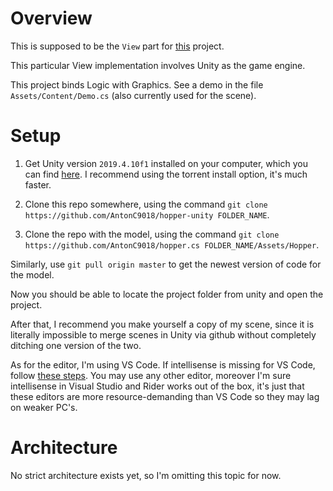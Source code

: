 # Overview

This is supposed to be the `View` part for [this](https://github.com/AntonC9018/hopper.cs) project.

This particular View implementation involves Unity as the game engine.

This project binds Logic with Graphics. See a demo in the file `Assets/Content/Demo.cs` (also currently used for the scene).

# Setup

1. Get Unity version `2019.4.10f1` installed on your computer, which you can find [here](https://unity3d.com/unity/qa/lts-releases). I recommend using the torrent install option, it's much faster.

2. Clone this repo somewhere, using the command `git clone https://github.com/AntonC9018/hopper-unity FOLDER_NAME`.

3. Clone the repo with the model, using the command `git clone https://github.com/AntonC9018/hopper.cs FOLDER_NAME/Assets/Hopper`.

Similarly, use `git pull origin master` to get the newest version of code for the model.

Now you should be able to locate the project folder from unity and open the project.

After that, I recommend you make yourself a copy of my scene, since it is literally impossible to merge scenes in Unity via github without completely ditching one version of the two.

As for the editor, I'm using VS Code. If intellisense is missing for VS Code, follow [these steps](https://forum.unity.com/threads/intellisense-not-working-for-visual-studio-code.812040/#post-5858986). You may use any other editor, moreover I'm sure intellisense in Visual Studio and Rider works out of the box, it's just that these editors are more resource-demanding than VS Code so they may lag on weaker PC's.

# Architecture

No strict architecture exists yet, so I'm omitting this topic for now.